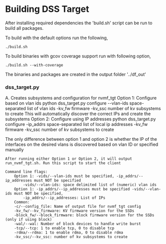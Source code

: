 <!--
The Clear BSD License

Copyright (c) 2022 Samsung Electronics Co., Ltd.
All rights reserved.

Redistribution and use in source and binary forms, with or without
modification, are permitted (subject to the limitations in the
disclaimer below) provided that the following conditions are met:

	* Redistributions of source code must retain the above copyright
	  notice, this list of conditions and the following disclaimer.
	* Redistributions in binary form must reproduce the above copyright
	  notice, this list of conditions and the following disclaimer in
	  the documentation and/or other materials provided with the distribution.
	* Neither the name of Samsung Electronics Co., Ltd. nor the names of its
	  contributors may be used to endorse or promote products derived from
	  this software without specific prior written permission.

NO EXPRESS OR IMPLIED LICENSES TO ANY PARTY'S PATENT RIGHTS ARE GRANTED
BY THIS LICENSE. THIS SOFTWARE IS PROVIDED BY THE COPYRIGHT HOLDERS AND
CONTRIBUTORS "AS IS" AND ANY EXPRESS OR IMPLIED WARRANTIES, INCLUDING,
BUT NOT LIMITED TO, THE IMPLIED WARRANTIES OF MERCHANTABILITY AND
FITNESS FOR A PARTICULAR PURPOSE ARE DISCLAIMED. IN NO EVENT SHALL THE
COPYRIGHT HOLDER OR CONTRIBUTORS BE LIABLE FOR ANY DIRECT, INDIRECT,
INCIDENTAL, SPECIAL, EXEMPLARY, OR CONSEQUENTIAL DAMAGES (INCLUDING, BUT
NOT LIMITED TO, PROCUREMENT OF SUBSTITUTE GOODS OR SERVICES; LOSS OF
USE, DATA, OR PROFITS; OR BUSINESS INTERRUPTION) HOWEVER CAUSED AND ON
ANY THEORY OF LIABILITY, WHETHER IN CONTRACT, STRICT LIABILITY, OR TORT
(INCLUDING NEGLIGENCE OR OTHERWISE) ARISING IN ANY WAY OUT OF THE USE OF
THIS SOFTWARE, EVEN IF ADVISED OF THE POSSIBILITY OF SUCH DAMAGE.
-->

# Building DSS Target

After installing required dependencies the 'build.sh' script can be run to build all packages.

To build with the default options run the following,

    ./build.sh

To build binaries with gcov coverage support run with following option,

    ./build.sh --with-coverage

The binaries and packages are created in the output folder '../df_out'

### dss_target.py

A. Creates subsystems and configuration for nvmf_tgt
    Option 1: Configure based on vlan ids
        python dss_target.py configure --vlan-ids space-separated list of vlan ids -kv_fw firmware -kv_ssc number of kv subsystems to create
            This will automatically discover the correct IPs and create the subsystems
    Option 2: Configure using IP addresses
        python dss_target.py configure -ip_addrs space-separated list of local ip addresses -kv_fw firmware -kv_ssc number of kv subsystems to create

The only difference between option 1 and option 2 is whether the IP of the interfaces on the desired vlans is discovered based on vlan ID or specified manually

    After running either Option 1 or Option 2, it will output run_nvmf_tgt.sh. Run this script to start the client

    Command line flags:
        Option 1: -vids/--vlan-ids must be specified, -ip_addrs/--ip_addresses must NOT be specified
            -vids/--vlan-ids: space delimited list of (numeric) vlan ids
        Option 1: -ip_addrs/--ip_addresses must be specified -vids/--vlan-ids must NOT be specified, 
            -ip_addrs/--ip_addresses: List of IPs
        Common:
        -c/--config_file: Name of output file for nvmf_tgt config
        -kv_fw/--kv_firmware: KV firmware version for the SSDs
        -block_fw/--block_firmware: block firmware version for the SSDs (only if using block)
        -wal/--wal: Number of block devices to handle write burst
        -tcp/--tcp: 1 to enable tcp, 0 to disable tcp
        -rdma/--rdma: 1 to enable rdma, 0 to disable rdma
        -kv_ssc/--kv_ssc: number of kv subsystems to create
